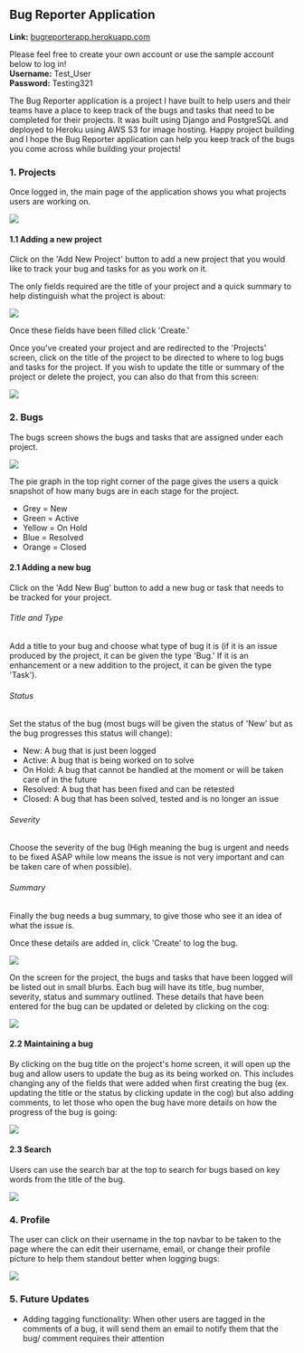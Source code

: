 ## Bug Reporter Application

**Link:** [bugreporterapp.herokuapp.com](https://bugreporterapp.herokuapp.com/)

Please feel free to create your own account or use the sample account below to log in! <br />
**Username:** Test_User <br />
**Password:** Testing321 <br />

The Bug Reporter application is a project I have built to help users and their teams have a place to keep track of the bugs and tasks that need to be completed for their projects. It was built using Django and PostgreSQL and deployed to Heroku using AWS S3 for image hosting. Happy project building and I hope the Bug Reporter application can help you keep track of the bugs you come across while building your projects!

<h3>1. Projects</h3>
<p>Once logged in, the main page of the application shows you what projects users are working on.</p>
<img src="./readme_img/project.jpg">

<h4>1.1 Adding a new project</h4>
<p>Click on the 'Add New Project' button to add a new project that you would like to track your bug and tasks for as you work on it.</p>

<p>The only fields required are the title of your project and a quick summary to help distinguish what the project is about:</p>
<img src="./readme_img/new_project.jpg">

<p>Once these fields have been filled click 'Create.'</p>

<p>Once you've created your project and are redirected to the 'Projects' screen, click on the title of the project to be directed to where to log bugs and tasks for the project. If you wish to update the title or summary of the project or delete the project, you can also do that from this screen:</p>
<img src="./readme_img/project_u_d.jpg">

<h3>2. Bugs</h3>
<p>The bugs screen shows the bugs and tasks that are assigned under each project.</p>
<img src="./readme_img/bug_screen.jpg">

<p>The pie graph in the top right corner of the page gives the users a quick snapshot of how many bugs are in each stage for the project.</p>
<ul>
<li>Grey = New</li>
<li>Green = Active</li>
<li>Yellow = On Hold</li>
<li>Blue = Resolved</li>
<li>Orange = Closed</li>
</ul>

<h4>2.1 Adding a new bug</h4>
<p>Click on the 'Add New Bug' button to add a new bug or task that needs to be tracked for your project.</p>

<h6>Title and Type</h6>
<p>Add a title to your bug and choose what type of bug it is (if it is an issue produced by the project, it can be given the type 'Bug.' If it is an enhancement or a new addition to the project, it can be given the type 'Task').</p>

<h6>Status</h6>
<p>Set the status of the bug (most bugs will be given the status of 'New' but as the bug progresses this status will change):</p>

<ul>
<li>New: A bug that is just been logged</li>
<li>Active: A bug that is being worked on to solve</li>
<li>On Hold: A bug that cannot be handled at the moment or will be taken care of in the future</li>
<li>Resolved: A bug that has been fixed and can be retested</li>
<li>Closed: A bug that has been solved, tested and is no longer an issue</li>
</ul>

<h6>Severity</h6>
<p>Choose the severity of the bug (High meaning the bug is urgent and needs to be fixed ASAP while low means the issue is not very important and can be taken care of when possible).</p>

<h6>Summary</h6>
<p>Finally the bug needs a bug summary, to give those who see it an idea of what the issue is.</p>

<p>Once these details are added in, click 'Create' to log the bug.</p>

<img src="./readme_img/new_bug.jpg">

<p>On the screen for the project, the bugs and tasks that have been logged will be listed out in small blurbs. Each bug will have its title, bug number, severity, status and summary outlined. These details that have been entered for the bug can be updated or deleted by clicking on the cog:</p>

<img src="./readme_img/bug_badge.jpg">

<h4>2.2 Maintaining a bug</h4>
<p>By clicking on the bug title on the project's home screen, it will open up the bug and allow users to update the bug as its being worked on. This includes changing any of the fields that were added when first creating the bug (ex. updating the title or the status by clicking update in the cog) but also adding comments, to let those who open the bug have more details on how the progress of the bug is going:</p>

<img src="./readme_img/bug_detail.jpg">

<h4>2.3 Search</h4>
<p>Users can use the search bar at the top to search for bugs based on key words from the title of the bug.</p>

<img src="./readme_img/search.jpg">

<h3>4. Profile</h3>
<p>The user can click on their username in the top navbar to be taken to the page where the can edit their username, email, or change their profile picture to help them standout better when logging bugs:</p>

<img src="./readme_img/profile.jpg">

<h3>5. Future Updates</h3>
<ul>
<li>Adding tagging functionality: When other users are tagged in the comments of a bug, it will send them an email to notify them that the bug/ comment requires their attention</li>
</ul>